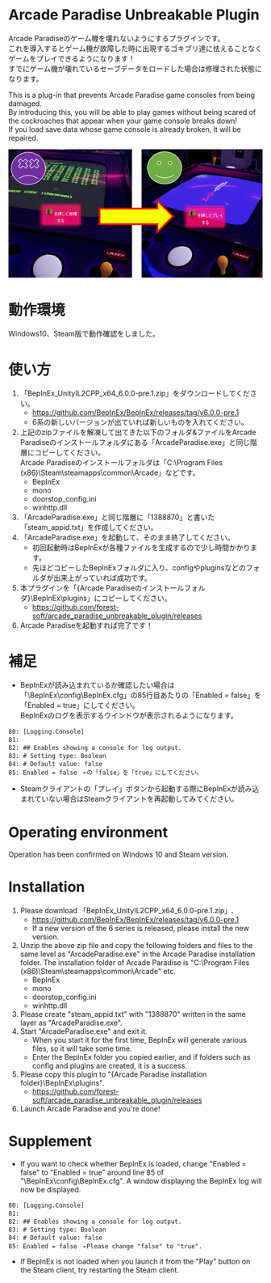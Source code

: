 # Arcade Paradise Unbreakable Plugin
Arcade Paradiseのゲーム機を壊れないようにするプラグインです。  
これを導入するとゲーム機が故障した時に出現するゴキブリ達に怯えることなくゲームをプレイできるようになります！  
すでにゲーム機が壊れているセーブデータをロードした場合は修理された状態になります。

This is a plug-in that prevents Arcade Paradise game consoles from being damaged.  
By introducing this, you will be able to play games without being scared of the cockroaches that appear when your game console breaks down!  
If you load save data whose game console is already broken, it will be repaired.  

![(サムネイル.PNG)](https://github.com/forest-soft/arcade_paradise_unbreakable_plugin/blob/master/%E3%82%B5%E3%83%A0%E3%83%8D%E3%82%A4%E3%83%AB.PNG)

# 動作環境
Windows10、Steam版で動作確認をしました。

# 使い方
1. 「BepInEx_UnityIL2CPP_x64_6.0.0-pre.1.zip」をダウンロードしてください。
    * https://github.com/BepInEx/BepInEx/releases/tag/v6.0.0-pre.1
    * 6系の新しいバージョンが出ていれば新しいものを入れてください。
2. 上記のzipファイルを解凍して出てきた以下のフォルダ&ファイルをArcade Paradiseのインストールフォルダにある「ArcadeParadise.exe」と同じ階層にコピーしてください。  
Arcade Paradiseのインストールフォルダは「C:\Program Files (x86)\Steam\steamapps\common\Arcade」などです。
    * BepInEx
    * mono
    * doorstop_config.ini
    * winhttp.dll
3. 「ArcadeParadise.exe」と同じ階層に「1388870」と書いた「steam_appid.txt」を作成してください。
4. 「ArcadeParadise.exe」を起動して、そのまま終了してください。
    * 初回起動時はBepInExが各種ファイルを生成するので少し時間かかります。
    * 先ほどコピーしたBepInExフォルダに入り、configやpluginsなどのフォルダが出来上がっていれば成功です。
5. 本プラグインを「{Arcade Paradiseのインストールフォルダ}\BepInEx\plugins」にコピーしてください。
    * https://github.com/forest-soft/arcade_paradise_unbreakable_plugin/releases
6. Arcade Paradiseを起動すれば完了です！

# 補足
* BepInExが読み込まれているか確認したい場合は「\BepInEx\config\BepInEx.cfg」の85行目あたりの「Enabled = false」を「Enabled = true」にしてください。  
BepInExのログを表示するウインドウが表示されるようになります。
```
80: [Logging.Console]
81: 
82: ## Enables showing a console for log output.
83: # Setting type: Boolean
84: # Default value: false
85: Enabled = false　←の「false」を「true」にしてください。
```
* Steamクライアントの「プレイ」ボタンから起動する際にBepInExが読み込まれていない場合はSteamクライアントを再起動してみてください。


# Operating environment
Operation has been confirmed on Windows 10 and Steam version.

# Installation
1. Please download 「BepInEx_UnityIL2CPP_x64_6.0.0-pre.1.zip」.
    * https://github.com/BepInEx/BepInEx/releases/tag/v6.0.0-pre.1
    * If a new version of the 6 series is released, please install the new version.
2. Unzip the above zip file and copy the following folders and files to the same level as "ArcadeParadise.exe" in the Arcade Paradise installation folder.
The installation folder of Arcade Paradise is "C:\Program Files (x86)\Steam\steamapps\common\Arcade" etc.
    * BepInEx
    * mono
    * doorstop_config.ini
    * winhttp.dll
3. Please create "steam_appid.txt" with "1388870" written in the same layer as "ArcadeParadise.exe".
4. Start "ArcadeParadise.exe" and exit it.
    * When you start it for the first time, BepInEx will generate various files, so it will take some time.
    * Enter the BepInEx folder you copied earlier, and if folders such as config and plugins are created, it is a success.
5. Please copy this plugin to "{Arcade Paradise installation folder}\BepInEx\plugins".
    * https://github.com/forest-soft/arcade_paradise_unbreakable_plugin/releases
6. Launch Arcade Paradise and you're done!

# Supplement
* If you want to check whether BepInEx is loaded, change "Enabled = false" to "Enabled = true" around line 85 of "\BepInEx\config\BepInEx.cfg".
A window displaying the BepInEx log will now be displayed.
```
80: [Logging.Console]
81: 
82: ## Enables showing a console for log output.
83: # Setting type: Boolean
84: # Default value: false
85: Enabled = false　←Please change "false" to "true".
```
* If BepInEx is not loaded when you launch it from the "Play" button on the Steam client, try restarting the Steam client.

